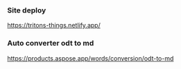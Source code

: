 ### Site deploy
https://tritons-things.netlify.app/

### Auto converter odt to md
https://products.aspose.app/words/conversion/odt-to-md